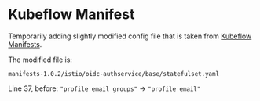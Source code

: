 # Kubeflow Manifest

Temporarily adding slightly modified config file that is taken from [Kubeflow Manifests](https://github.com/kubeflow/manifests/archive/v1.0.2.tar.gz).

The modified file is: 

`manifests-1.0.2/istio/oidc-authservice/base/statefulset.yaml`

Line 37, before: `"profile email groups"` -> `"profile email"`